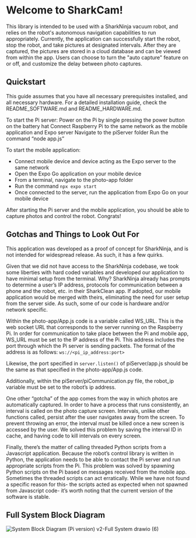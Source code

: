 # Welcome to SharkCam!

This library is intended to be used with a SharkNinja vacuum robot, and relies on the robot's autonomous navigation capabilities to run appropriately. Currently, the application can successfully start the robot, stop the robot, and take pictures at designated intervals. After they are captured, the pictures are stored in a cloud database and can be viewed from within the app. Users can choose to turn the "auto capture" feature on or off, and customize the delay between photo captures. 

## Quickstart
This guide assumes that you have all necessary prerequisites installed, and all necessary hardware. For a detailed installation guide, check the README_SOFTWARE.md and README_HARDWARE.md.

To start the Pi server:
Power on the Pi by single pressing the power button on the battery hat
Connect Raspberry Pi to the same network as the mobile application and Expo server
Navigate to the piServer folder
Run the command “node app.js”

To start the mobile application:
* Connect mobile device and device acting as the Expo server to the same network
* Open the Expo Go application on your mobile device
* From a terminal, navigate to the photo-app folder
* Run the command `npx expo start`
* Once connected to the server, run the application from Expo Go on your mobile device

After starting the Pi server and the mobile application, you should be able to capture photos and control the robot. Congrats!

## Gotchas and Things to Look Out For

This application was developed as a proof of concept for SharkNinja, and is not intended for widespread release. As such, it has a few quirks.

Given that we did not have access to the SharkNinja codebase, we took some liberties with hard coded variables and developed our application to have minimal setup from the terminal. Why? SharkNinja already has prompts to determine a user’s IP address, protocols for communication between a phone and the robot, etc. in their SharkClean app. If adopted, our mobile application would be merged with theirs, eliminating the need for user setup from the server side. As such, some of our code is hardware and/or network specific. 

Within the photo-app/App.js code is a variable called WS_URL. This is the web socket URL that corresponds to the server running on the Raspberry Pi. In order for communication to take place between the Pi and mobile app, WS_URL must be set to the IP address of the Pi. This address includes the port through which the Pi server is sending packets. 
The format of the address is as follows:
`ws://<pi_ip_address:port>`

Likewise, the port specified in `server.listen()` of piServer/app.js should be the same as that specified in the photo-app/App.js code.

Additionally, within the piServer/piCommunication.py file, the robot_ip variable must be set to the robot’s ip address.

One other “gotcha” of the app comes from the way in which photos are automatically captured. In order to have a process that runs consistently, an interval is called on the photo capture screen. Intervals, unlike other functions called, persist after the user navigates away from the screen. To prevent throwing an error, the interval must be killed once a new screen is accessed by the user. We solved this problem by saving the interval ID in cache, and having code to kill intervals on every screen. 

Finally, there’s the matter of calling threaded Python scripts from a Javascript application. Because the robot’s control library is written in Python, the application needs to be able to contact the Pi server and run appropriate scripts from the Pi. This problem was solved by spawning Python scripts on the Pi based on messages received from the mobile app. Sometimes the threaded scripts can act erratically. While we have not found a specific reason for this- the scripts acted as expected when not spawned from Javascript code- it’s worth noting that the current version of the software is stable. 

## Full System Block Diagram
![System Block Diagram (Pi version) v2-Full System drawio (6)](https://user-images.githubusercontent.com/34608438/235390114-d2704a3f-cf7b-40f4-b8b4-14cf80f19cf9.png)

